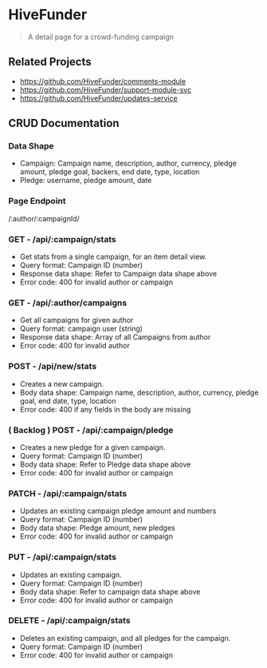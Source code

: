 # HiveFunder

> A detail page for a crowd-funding campaign

## Related Projects
  - https://github.com/HiveFunder/comments-module
  - https://github.com/HiveFunder/support-module-svc
  - https://github.com/HiveFunder/updates-service

## CRUD Documentation

### Data Shape
  - Campaign: Campaign name, description, author, currency, pledge amount, pledge goal, backers, end date, type, location
  - Pledge: username, pledge amount, date

### Page Endpoint
/:author/:campaignId/

### GET - /api/:campaign/stats
  - Get stats from a single campaign, for an item detail view.
  - Query format: Campaign ID (number)
  - Response data shape: Refer to Campaign data shape above
  - Error code: 400 for invalid author or campaign

### GET - /api/:author/campaigns
  - Get all campaigns for given author
  - Query format: campaign user (string)
  - Response data shape: Array of all Campaigns from author
  - Error code: 400 for invalid author

### POST - /api/new/stats
  - Creates a new campaign.
  - Body data shape: Campaign name, description, author, currency, pledge goal, end date, type, location
  - Error code: 400 if any fields in the body are missing

### ( Backlog ) POST - /api/:campaign/pledge
  - Creates a new pledge for a given campaign.
  - Query format: Campaign ID (number)
  - Body data shape: Refer to Pledge data shape above
  - Error code: 400 for invalid author or campaign

### PATCH - /api/:campaign/stats
  - Updates an existing campaign pledge amount and numbers
  - Query format: Campaign ID (number)
  - Body data shape: Pledge amount, new pledges
  - Error code: 400 for invalid author or campaign

### PUT - /api/:campaign/stats
  - Updates an existing campaign.
  - Query format: Campaign ID (number)
  - Body data shape: Refer to campaign data shape above
  - Error code: 400 for invalid author or campaign

### DELETE - /api/:campaign/stats
  - Deletes an existing campaign, and all pledges for the campaign.
  - Query format: Campaign ID (number)
  - Error code: 400 for invalid author or campaign
